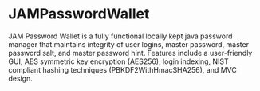 # JAMPasswordWallet

JAM Password Wallet is a fully functional locally kept java password manager that maintains integrity of user logins, master password, master password salt, and master password hint. Features include a user-friendly GUI, AES symmetric key encryption (AES256), login indexing, NIST compliant hashing techniques (PBKDF2WithHmacSHA256), and MVC design. 
